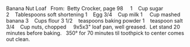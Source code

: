 Banana Nut Loaf
 
From:  Betty Crocker, page 98
 
 
1    Cup sugar
2    Tablespoons soft shortening
1    Egg
3/4    Cup milk
1     Cup mashed banana
3    Cups flour
3 1/2    teaspoons baking powder
1    teaspoon salt
3/4    Cup nuts, chopped
 
 
9x5x3" loaf pan, well greased.  Let stand 20 minutes before baking.  
350° for 70 minutes til toothpick to center comes out clean.
